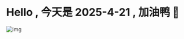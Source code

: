 
# Hello , 今天是 2025-4-21 , 加油鸭 🤭

![img](https://v1.jinrishici.com/all.svg?font-size=18&spacing=4)

